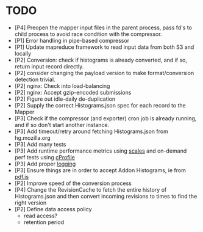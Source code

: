 TODO
====

- [P4] Preopen the mapper input files in the parent process, pass fd's to child process to avoid race condition with the compressor.
- [P1] Error handling in pipe-based compressor
- [P1] Update mapreduce framework to read input data from both S3 and locally
- [P2] Conversion: check if histograms is already converted, and if so,
       return input record directly.
- [P2] consider changing the payload version to make format/conversion
       detection trivial.
- [P2] nginx: Check into load-balancing
- [P2] nginx: Accept gzip-encoded submissions
- [P2] Figure out idle-daily de-duplication
- [P2] Supply the correct Histograms.json spec for each record to the Mapper
- [P3] Check if the compressor (and exporter) cron job is already running, and if so don't start another instance.
- [P3] Add timeout/retry around fetching Histograms.json from hg.mozilla.org
- [P3] Add many tests
- [P3] Add runtime performance metrics using [scales][1] and on-demand perf tests
  using [cProfile][3]
- [P3] Add proper [logging][2]
- [P3] Ensure things are in order to accept Addon Histograms, ie from [pdf.js][5]
- [P2] Improve speed of the conversion process
- [P4] Change the RevisionCache to fetch the entire history of Histograms.json and
  then convert incoming revisions to times to find the right version
- [P2] Define data access policy
  -  read access?
  -  retention period

[1]: https://github.com/Cue/scales "Scales"
[2]: http://docs.python.org/2/library/logging.html "Python Logging"
[3]: http://docs.python.org/2/library/profile.html "Python Profilers"
[4]: http://boto.s3.amazonaws.com/s3_tut.html "Using S3 with boto"
[5]: https://github.com/mozilla/pdf.js/pull/3532/files#L1R29
[6]: http://stackoverflow.com/questions/7561663/appending-to-the-end-of-a-file-in-a-concurrent-environment
